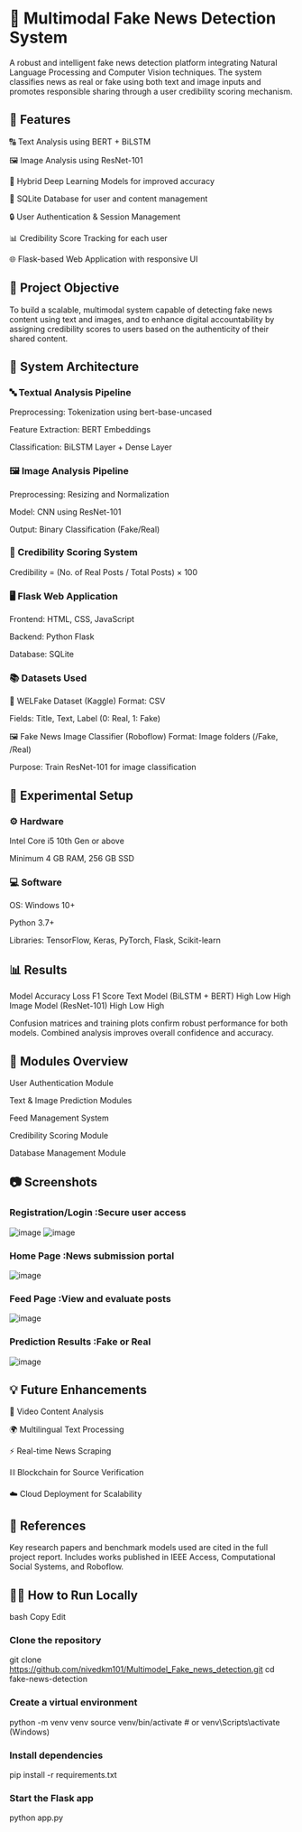 # 📰 Multimodal Fake News Detection System
A robust and intelligent fake news detection platform integrating Natural Language Processing and Computer Vision techniques. The system classifies news as real or fake using both text and image inputs and promotes responsible sharing through a user credibility scoring mechanism.

## 🚀 Features
🔠 Text Analysis using BERT + BiLSTM

🖼️ Image Analysis using ResNet-101

🧠 Hybrid Deep Learning Models for improved accuracy

🧾 SQLite Database for user and content management

🔒 User Authentication & Session Management

📊 Credibility Score Tracking for each user

🌐 Flask-based Web Application with responsive UI

## 📌 Project Objective
To build a scalable, multimodal system capable of detecting fake news content using text and images, and to enhance digital accountability by assigning credibility scores to users based on the authenticity of their shared content.

## 🧱 System Architecture
### 🔤 Textual Analysis Pipeline
Preprocessing: Tokenization using bert-base-uncased

Feature Extraction: BERT Embeddings

Classification: BiLSTM Layer + Dense Layer

### 🖼️ Image Analysis Pipeline
Preprocessing: Resizing and Normalization

Model: CNN using ResNet-101

Output: Binary Classification (Fake/Real)

### 🧾 Credibility Scoring System
Credibility = (No. of Real Posts / Total Posts) × 100

### 🖥️ Flask Web Application
Frontend: HTML, CSS, JavaScript

Backend: Python Flask

Database: SQLite

### 📚 Datasets Used
📝 WELFake Dataset (Kaggle)
Format: CSV

Fields: Title, Text, Label (0: Real, 1: Fake)

🖼️ Fake News Image Classifier (Roboflow)
Format: Image folders (/Fake, /Real)

Purpose: Train ResNet-101 for image classification

## 🧪 Experimental Setup
### ⚙️ Hardware
Intel Core i5 10th Gen or above

Minimum 4 GB RAM, 256 GB SSD

### 💻 Software
OS: Windows 10+

Python 3.7+

Libraries: TensorFlow, Keras, PyTorch, Flask, Scikit-learn

## 📊 Results
Model	Accuracy	Loss	F1 Score
Text Model (BiLSTM + BERT)	High	Low	High
Image Model (ResNet-101)	High	Low	High

Confusion matrices and training plots confirm robust performance for both models. Combined analysis improves overall confidence and accuracy.

## 🔐 Modules Overview
User Authentication Module

Text & Image Prediction Modules

Feed Management System

Credibility Scoring Module

Database Management Module

## 📷 Screenshots

### Registration/Login	:Secure user access
![image](https://github.com/user-attachments/assets/28b8466c-cee7-4f88-9154-e96413ca81cf)
![image](https://github.com/user-attachments/assets/39f71ed0-50a7-4fa3-aac8-77a6b593763b)

### Home Page	:News submission portal
![image](https://github.com/user-attachments/assets/e8c4c10f-d441-43f9-8872-dd645e9afcc7)

### Feed Page	:View and evaluate posts
![image](https://github.com/user-attachments/assets/a580b55b-0a4c-4466-87dd-089267894c23)

### Prediction Results	:Fake or Real
![image](https://github.com/user-attachments/assets/124f5499-1b88-45bd-96c6-1ee7e512e59d)


## 💡 Future Enhancements
🎥 Video Content Analysis

🌍 Multilingual Text Processing

⚡ Real-time News Scraping

⛓️ Blockchain for Source Verification

☁️ Cloud Deployment for Scalability

## 📑 References
Key research papers and benchmark models used are cited in the full project report. Includes works published in IEEE Access, Computational Social Systems, and Roboflow.

## 👩‍💻 How to Run Locally
bash
Copy
Edit
### Clone the repository
git clone https://github.com/nivedkm101/Multimodel_Fake_news_detection.git
cd fake-news-detection

### Create a virtual environment
python -m venv venv
source venv/bin/activate  # or venv\Scripts\activate (Windows)

### Install dependencies
pip install -r requirements.txt

### Start the Flask app
python app.py
